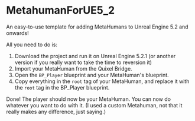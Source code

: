 # MetahumanForUE5_2
An easy-to-use template for adding MetaHumans to Unreal Engine 5.2 and onwards!

All you need to do is:

1. Download the project and run it on Unreal Engine 5.2.1 (or another version if you really want to take the time to reversion it)
2. Import your MetaHuman from the Quixel Bridge.
3. Open the `BP_Player` blueprint and your MetaHuman's blueprint.
4. Copy everything in the `root` tag of your MetaHuman, and replace it with the `root` tag in the BP_Player blueprint.

Done! The player should now be your MetaHuman. You can now do whatever you want to do with it.
(I used a custom Metahuman, not that it really makes any difference, just saying.)
